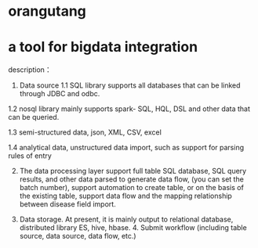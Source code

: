 # orangutang 
# a tool for bigdata  integration


description：
1. Data source 
  1.1 
SQL library supports all databases that can be linked through JDBC and odbc.

  1.2
nosql library mainly supports spark- SQL, HQL, DSL and other data that can be queried.

  1.3 
semi-structured data, json, XML, CSV, excel 

  1.4 
analytical data, unstructured data import, such as support for parsing rules of entry 



2. The data processing layer support full table SQL database, SQL query results, and other data parsed to generate data flow, (you can set the batch number), 
   support automation to create table, or on the basis of the existing table, support data flow and the mapping relationship between disease field import. 



3. Data storage. At present, it is mainly output to relational database, distributed library ES, hive, hbase. 4. Submit workflow (including table source, data source, data flow, etc.)

